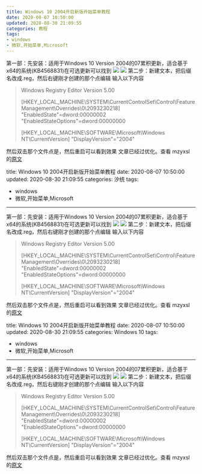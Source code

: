 ```yaml
---
title: Windows 10 2004开启新版开始菜单教程
date: 2020-08-07 10:50:00
updated: 2020-08-30 21:09:55
categories: 教程
tags:
- windows
- 微软,开始菜单,Microsoft
---
```

第一部：先安装：适用于Windows 10 Version 2004的07累积更新，适合基于x64的系统(KB4568831)在可选更新可以找到
![  ][1]
![  ][2]
第二步：新建文本，把后缀名改成.reg，然后右键刚才创建的那个点编辑
输入以下内容
>Windows Registry Editor Version 5.00
>
>[HKEY_LOCAL_MACHINE\SYSTEM\CurrentControlSet\Control\FeatureManagement\Overrides\0\2093230218]
>"EnabledState"=dword:00000002
>"EnabledStateOptions"=dword:00000000
>
>[HKEY_LOCAL_MACHINE\SOFTWARE\Microsoft\Windows NT\CurrentVersion]
>"DisplayVersion"="2004"

然后双击那个文件点是，然后重启可以看到效果
文章已经过优化。查看 mzyxsl 的[原文][3]


  [1]: https://cos.mbrjun.cn/IMGS/2020/08/07/start.webp
  [2]: https://cos.mbrjun.cn/IMGS/2020/08/07/upd.webp
  [3]: https://mzyxsl.top/index.php/archives/5/---
title: Windows 10 2004开启新版开始菜单教程
date: 2020-08-07 10:50:00
updated: 2020-08-30 21:09:55
categories: 汐统
tags:
- windows
- 微软,开始菜单,Microsoft
---
第一部：先安装：适用于Windows 10 Version 2004的07累积更新，适合基于x64的系统(KB4568831)在可选更新可以找到
![  ][1]
![  ][2]
第二步：新建文本，把后缀名改成.reg，然后右键刚才创建的那个点编辑
输入以下内容
>Windows Registry Editor Version 5.00
>
>[HKEY_LOCAL_MACHINE\SYSTEM\CurrentControlSet\Control\FeatureManagement\Overrides\0\2093230218]
>"EnabledState"=dword:00000002
>"EnabledStateOptions"=dword:00000000
>
>[HKEY_LOCAL_MACHINE\SOFTWARE\Microsoft\Windows NT\CurrentVersion]
>"DisplayVersion"="2004"

然后双击那个文件点是，然后重启可以看到效果
文章已经过优化。查看 mzyxsl 的[原文][3]


  [1]: https://cos.mbrjun.cn/IMGS/2020/08/07/start.webp
  [2]: https://cos.mbrjun.cn/IMGS/2020/08/07/upd.webp
  [3]: https://mzyxsl.top/index.php/archives/5/---
title: Windows 10 2004开启新版开始菜单教程
date: 2020-08-07 10:50:00
updated: 2020-08-30 21:09:55
categories: Windows 10
tags:
- windows
- 微软,开始菜单,Microsoft
---
第一部：先安装：适用于Windows 10 Version 2004的07累积更新，适合基于x64的系统(KB4568831)在可选更新可以找到
![  ][1]
![  ][2]
第二步：新建文本，把后缀名改成.reg，然后右键刚才创建的那个点编辑
输入以下内容
>Windows Registry Editor Version 5.00
>
>[HKEY_LOCAL_MACHINE\SYSTEM\CurrentControlSet\Control\FeatureManagement\Overrides\0\2093230218]
>"EnabledState"=dword:00000002
>"EnabledStateOptions"=dword:00000000
>
>[HKEY_LOCAL_MACHINE\SOFTWARE\Microsoft\Windows NT\CurrentVersion]
>"DisplayVersion"="2004"

然后双击那个文件点是，然后重启可以看到效果
文章已经过优化。查看 mzyxsl 的[原文][3]


  [1]: https://cos.mbrjun.cn/IMGS/2020/08/07/start.webp
  [2]: https://cos.mbrjun.cn/IMGS/2020/08/07/upd.webp
  [3]: https://mzyxsl.top/index.php/archives/5/